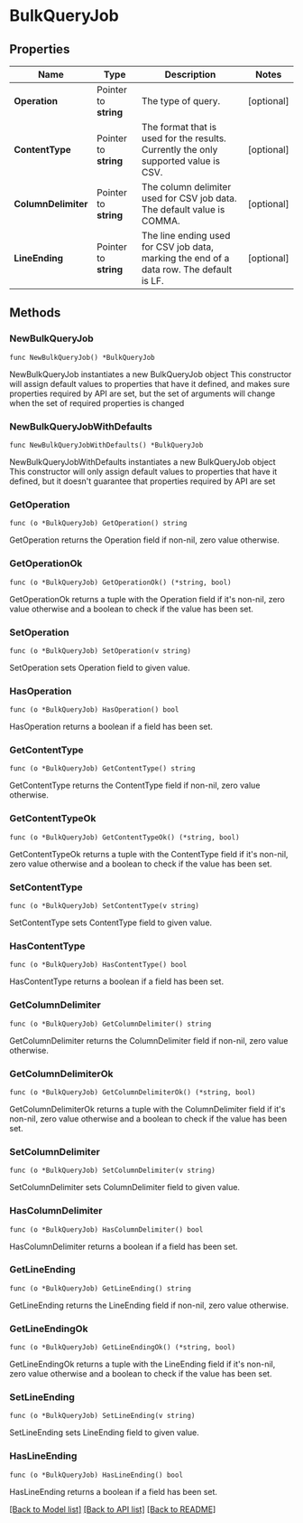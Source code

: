 # BulkQueryJob

## Properties

Name | Type | Description | Notes
------------ | ------------- | ------------- | -------------
**Operation** | Pointer to **string** | The type of query. | [optional] 
**ContentType** | Pointer to **string** | The format that is used for the results. Currently the only supported value is CSV. | [optional] 
**ColumnDelimiter** | Pointer to **string** | The column delimiter used for CSV job data. The default value is COMMA. | [optional] 
**LineEnding** | Pointer to **string** | The line ending used for CSV job data, marking the end of a data row. The default is LF. | [optional] 

## Methods

### NewBulkQueryJob

`func NewBulkQueryJob() *BulkQueryJob`

NewBulkQueryJob instantiates a new BulkQueryJob object
This constructor will assign default values to properties that have it defined,
and makes sure properties required by API are set, but the set of arguments
will change when the set of required properties is changed

### NewBulkQueryJobWithDefaults

`func NewBulkQueryJobWithDefaults() *BulkQueryJob`

NewBulkQueryJobWithDefaults instantiates a new BulkQueryJob object
This constructor will only assign default values to properties that have it defined,
but it doesn't guarantee that properties required by API are set

### GetOperation

`func (o *BulkQueryJob) GetOperation() string`

GetOperation returns the Operation field if non-nil, zero value otherwise.

### GetOperationOk

`func (o *BulkQueryJob) GetOperationOk() (*string, bool)`

GetOperationOk returns a tuple with the Operation field if it's non-nil, zero value otherwise
and a boolean to check if the value has been set.

### SetOperation

`func (o *BulkQueryJob) SetOperation(v string)`

SetOperation sets Operation field to given value.

### HasOperation

`func (o *BulkQueryJob) HasOperation() bool`

HasOperation returns a boolean if a field has been set.

### GetContentType

`func (o *BulkQueryJob) GetContentType() string`

GetContentType returns the ContentType field if non-nil, zero value otherwise.

### GetContentTypeOk

`func (o *BulkQueryJob) GetContentTypeOk() (*string, bool)`

GetContentTypeOk returns a tuple with the ContentType field if it's non-nil, zero value otherwise
and a boolean to check if the value has been set.

### SetContentType

`func (o *BulkQueryJob) SetContentType(v string)`

SetContentType sets ContentType field to given value.

### HasContentType

`func (o *BulkQueryJob) HasContentType() bool`

HasContentType returns a boolean if a field has been set.

### GetColumnDelimiter

`func (o *BulkQueryJob) GetColumnDelimiter() string`

GetColumnDelimiter returns the ColumnDelimiter field if non-nil, zero value otherwise.

### GetColumnDelimiterOk

`func (o *BulkQueryJob) GetColumnDelimiterOk() (*string, bool)`

GetColumnDelimiterOk returns a tuple with the ColumnDelimiter field if it's non-nil, zero value otherwise
and a boolean to check if the value has been set.

### SetColumnDelimiter

`func (o *BulkQueryJob) SetColumnDelimiter(v string)`

SetColumnDelimiter sets ColumnDelimiter field to given value.

### HasColumnDelimiter

`func (o *BulkQueryJob) HasColumnDelimiter() bool`

HasColumnDelimiter returns a boolean if a field has been set.

### GetLineEnding

`func (o *BulkQueryJob) GetLineEnding() string`

GetLineEnding returns the LineEnding field if non-nil, zero value otherwise.

### GetLineEndingOk

`func (o *BulkQueryJob) GetLineEndingOk() (*string, bool)`

GetLineEndingOk returns a tuple with the LineEnding field if it's non-nil, zero value otherwise
and a boolean to check if the value has been set.

### SetLineEnding

`func (o *BulkQueryJob) SetLineEnding(v string)`

SetLineEnding sets LineEnding field to given value.

### HasLineEnding

`func (o *BulkQueryJob) HasLineEnding() bool`

HasLineEnding returns a boolean if a field has been set.


[[Back to Model list]](../README.md#documentation-for-models) [[Back to API list]](../README.md#documentation-for-api-endpoints) [[Back to README]](../README.md)


